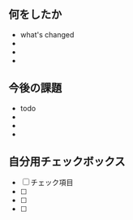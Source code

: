 ## 何をしたか

* what's changed
*
*
*

## 今後の課題

* todo
*
*
*

## 自分用チェックボックス

- [ ] チェック項目
- [ ]
- [ ]
- [ ]